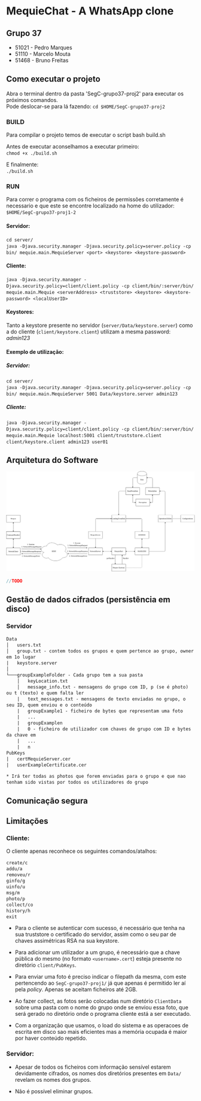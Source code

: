 # MequieChat - A WhatsApp clone

##  Grupo 37
* 51021 - Pedro Marques
* 51110 - Marcelo Mouta
* 51468 - Bruno Freitas

## Como executar o projeto
Abra o terminal dentro da pasta 'SegC-grupo37-proj2' para executar os próximos comandos.  
Pode deslocar-se para lá fazendo:
`cd $HOME/SegC-grupo37-proj2`

### BUILD

Para compilar o projeto temos de executar o script bash build.sh

Antes de executar aconselhamos a executar primeiro:  
`chmod +x ./build.sh`

E finalmente:  
`./build.sh`

### RUN

Para correr o programa com os ficheiros de permissões corretamente é necessario e que este se encontre localizado na home do utilizador: `$HOME/SegC-grupo37-proj1-2`

#### Servidor:
`cd server/`  
`java -Djava.security.manager -Djava.security.policy=server.policy -cp bin/ mequie.main.MequieServer <port> <keystore> <keystore-password>`
#### Cliente:
`java -Djava.security.manager -Djava.security.policy=client/client.policy -cp client/bin/:server/bin/ mequie.main.Mequie <serverAddress> <truststore> <keystore> <keystore-password> <localUserID>`
    
#### Keystores:
Tanto a keystore presente no servidor (`server/Data/keystore.server`) como a do cliente (`client/keystore.client`) utilizam a mesma password: *admin123*

#### Exemplo de utilização:
##### Servidor:  
   `cd server/`  
   `java -Djava.security.manager -Djava.security.policy=server.policy -cp bin/ mequie.main.MequieServer 5001 Data/keystore.server admin123`  
##### Cliente:    
   `java -Djava.security.manager -Djava.security.policy=client/client.policy -cp client/bin/:server/bin/ mequie.main.Mequie localhost:5001 client/truststore.client client/keystore.client admin123 user01`

## Arquitetura do Software
![Drag Racing](Mequie.png)
```java
//TODO
```
## Gestão de dados cifrados (persistência em disco)

### Servidor

```
Data
│   users.txt
│   group.txt - contem todos os grupos e quem pertence ao grupo, owner em 1o lugar
|   keystore.server
│
└───groupExampleFolder - Cada grupo tem a sua pasta
    │   keyLocation.txt
    │   message_info.txt - mensagens do grupo com ID, p (se é photo) ou t (texto) e quem falta ler
    |   text_messages.txt - mensagens de texto enviadas no grupo, o seu ID, quem enviou e o conteúdo
    |   groupExample1 - ficheiro de bytes que representam uma foto
    |   ...
    |   groupExamplen
    |   0 - ficheiro de utilizador com chaves de grupo com ID e bytes da chave em 
    |   ...
    |   n
PubKeys
|   certMequieServer.cer
|   userExampleCertificate.cer
```
    * Irá ter todas as photos que forem enviadas para o grupo e que nao tenham sido vistas por todos os utilizadores do grupo


## Comunicação segura



## Limitações 

### Cliente:

O cliente apenas reconhece os seguintes comandos/atalhos:

    create/c
    addu/a
    removeu/r
    ginfo/g
    uinfo/u
    msg/m
    photo/p
    collect/co
    history/h
    exit
    
* Para o cliente se autenticar com sucesso, é necessário que tenha na sua truststore o certificado do servidor, assim como o seu par de chaves assimétricas RSA na sua keystore.

* Para adicionar um utilizador a um grupo, é necessário que a chave pública do mesmo (no formato `<username>.cert`) esteja presente no diretório `client/PubKeys`.

* Para enviar uma foto é preciso indicar o filepath da mesma, com este pertencendo ao `SegC-grupo37-proj1/` já que apenas é permitido ler aí pela _policy_. Apenas se aceitam ficheiros até 2GB.

* Ao fazer collect, as fotos serão colocadas num diretório `ClientData` sobre uma pasta com o nome do grupo onde se enviou essa foto, que será gerado no diretório onde o programa cliente está a ser executado.

* Com a organização que usamos, o load do sistema e as operacoes de escrita em disco sao mais eficientes mas a memória ocupada é maior por haver conteúdo repetido.

### Servidor:

* Apesar de todos os ficheiros com informação sensível estarem devidamente cifrados, os nomes dos diretórios presentes em `Data/` revelam os nomes dos grupos.

* Não é possível eliminar grupos.
